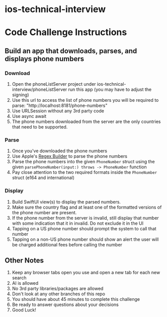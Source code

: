 # ios-technical-interview
# Code Challenge Instructions
## Build an app that downloads, parses, and displays phone numbers
### Download
  1. Open the phoneListServer project under ios-technical-interview/phoneListServer run this app (you may have to adjust the signing)
  2. Use this url to access the list of phone numbers you will be required to parse: "http://localhost:8181/phone-numbers"
  3. Use URLSession without any 3rd party code
  4. Use async await
  5. The phone numbers downloaded from the server are the only countries that need to be supported.
### Parse
  1. Once you've downloaded the phone numbers
  1. Use Apple's [Regex Builder](https://developer.apple.com/documentation/regexbuilder) to parse the phone numbers
  1. Parse the phone numbers into the given `PhoneNumber` struct using the given `parsePhoneNumber(input:) throws -> PhoneNumber` function
  2. Pay close attention to the two required formats inside the `PhoneNumber` struct (e164 and international)
### Display
  1. Build SwiftUI view(s) to display the parsed numbers.
  2. Make sure the country flag and at least one of the formatted versions of the phone number are present.
  3. If the phone number from the server is invalid, still display that number with some indication that it in invalid. Do not exclude it in the UI
  4. Tapping on a US phone number should prompt the system to call that number
  5. Tapping on a non-US phone number should show an alert the user will be charged additional fees before calling the number

## Other Notes
  1. Keep any browser tabs open you use and open a new tab for each new search
  2. AI is allowed
  3. No 3rd party libraries/packages are allowed
  4. Don't look at any other branches of this repo
  6. You should have about 45 minutes to complete this challenge
  7. Be ready to answer questions about your decisions
  8. Good Luck!
